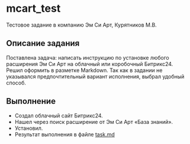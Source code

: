 # mcart_test

Тестовое задание в компанию Эм Си Арт, Курятников М.В.

## Описание задания
Поставлена задача: написать инструкцию по установке любого расширения Эм Си Арт на облачный или коробочный Битрикс24.  
Решил оформить в разметке Markdown. Так как в задании не указывался предпочтительный вариант исполнения, выбрал удобный способ.


## Выполнение
* Создал облачный сайт Битрикс24.
* Нашел через поиск расширение от Эм Си Арт «База знаний».
* Установил.
* Результат выполнения в файле [task.md](./task.md)
